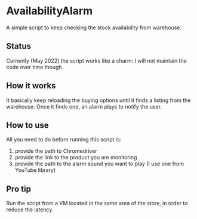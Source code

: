 ﻿# AvailabilityAlarm

A simple script to keep checking the stock availability from warehouse. 

## Status

Currently (May 2022) the script works like a charm: I will not maintain the code over time though.

## How it works

It basically keep reloading the buying options until it finds a listing from the warehouse.
Once it finds one, an alarm plays to notify the user.

## How to use

All you need to do before running this script is:
1) provide the path to Chromedriver
2) provide the link to the product you are monitoring
3) provide the path to the alarm sound you want to play (I use one from YouTube library)

## Pro tip

Run the script from a VM located in the same area of the store, in order to reduce the latency
